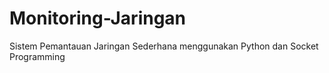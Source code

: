 # Monitoring-Jaringan
Sistem Pemantauan Jaringan Sederhana menggunakan Python dan Socket Programming
